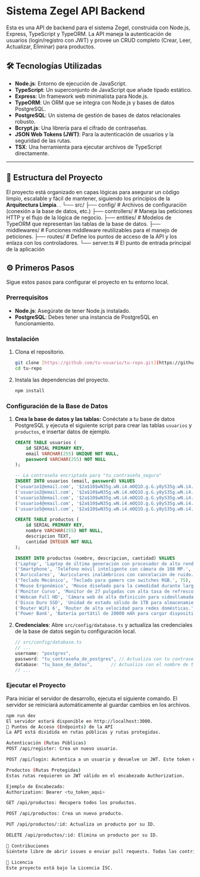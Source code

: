 # Sistema Zegel API Backend

Esta es una API de backend para el sistema Zegel, construida con Node.js, Express, TypeScript y TypeORM. La API maneja la autenticación de usuarios (login/registro con JWT) y provee un CRUD completo (Crear, Leer, Actualizar, Eliminar) para productos.

## 🛠️ Tecnologías Utilizadas

-   **Node.js**: Entorno de ejecución de JavaScript.
-   **TypeScript**: Un superconjunto de JavaScript que añade tipado estático.
-   **Express**: Un framework web minimalista para Node.js.
-   **TypeORM**: Un ORM que se integra con Node.js y bases de datos PostgreSQL.
-   **PostgreSQL**: Un sistema de gestión de bases de datos relacionales robusto.
-   **Bcrypt.js**: Una librería para el cifrado de contraseñas.
-   **JSON Web Tokens (JWT)**: Para la autenticación de usuarios y la seguridad de las rutas.
-   **TSX**: Una herramienta para ejecutar archivos de TypeScript directamente.

---

## 📁 Estructura del Proyecto

El proyecto está organizado en capas lógicas para asegurar un código limpio, escalable y fácil de mantener, siguiendo los principios de la **Arquitectura Limpia**.
.
└── src/
    ├── config/           # Archivos de configuración (conexión a la base de datos, etc.)
    ├── controllers/      # Maneja las peticiones HTTP y el flujo de la lógica de negocio.
    ├── entities/         # Modelos de TypeORM que representan las tablas de la base de datos.
    ├── middlewares/      # Funciones middleware reutilizables para el manejo de peticiones.
    ├── routes/           # Define los puntos de acceso de la API y los enlaza con los controladores.
    └── server.ts         # El punto de entrada principal de la aplicación

## ⚙️ Primeros Pasos

Sigue estos pasos para configurar el proyecto en tu entorno local.

### Prerrequisitos

-   **Node.js**: Asegúrate de tener Node.js instalado.
-   **PostgreSQL**: Debes tener una instancia de PostgreSQL en funcionamiento.

### Instalación

1.  Clona el repositorio.
    ```bash
    git clone [https://github.com/tu-usuario/tu-repo.git](https://github.com/tu-usuario/tu-repo.git)
    cd tu-repo
    ```
2.  Instala las dependencias del proyecto.
    ```bash
    npm install
    ```

### Configuración de la Base de Datos

1.  **Crea la base de datos y las tablas:** Conéctate a tu base de datos PostgreSQL y ejecuta el siguiente script para crear las tablas `usuarios` y `productos`, e insertar datos de ejemplo.

    ```sql
    CREATE TABLE usuarios (
        id SERIAL PRIMARY KEY,
        email VARCHAR(255) UNIQUE NOT NULL,
        password VARCHAR(255) NOT NULL
    );

    -- La contraseña encriptada para "tu_contraseña_segura"
    INSERT INTO usuarios (email, password) VALUES
    ('usuario1@email.com', '$2a$10$wN35g.wN.i4.mOQ1O.g.G.y8yS35g.wN.i4.mOQ1O.g.G.y8yS35g.wN.i4.mOQ1O.g.G.y8yS35g.wN'),
    ('usuario2@email.com', '$2a$10$wN35g.wN.i4.mOQ1O.g.G.y8yS35g.wN.i4.mOQ1O.g.G.y8yS35g.wN.i4.mOQ1O.g.G.y8yS35g.wN'),
    ('usuario3@email.com', '$2a$10$wN35g.wN.i4.mOQ1O.g.G.y8yS35g.wN.i4.mOQ1O.g.G.y8yS35g.wN.i4.mOQ1O.g.G.y8yS35g.wN'),
    ('usuario4@email.com', '$2a$10$wN35g.wN.i4.mOQ1O.g.G.y8yS35g.wN.i4.mOQ1O.g.G.y8yS35g.wN.i4.mOQ1O.g.G.y8yS35g.wN'),
    ('usuario5@email.com', '$2a$10$wN35g.wN.i4.mOQ1O.g.G.y8yS35g.wN.i4.mOQ1O.g.G.y8yS35g.wN.i4.mOQ1O.g.G.y8yS35g.wN');

    CREATE TABLE productos (
        id SERIAL PRIMARY KEY,
        nombre VARCHAR(255) NOT NULL,
        descripcion TEXT,
        cantidad INTEGER NOT NULL
    );

    INSERT INTO productos (nombre, descripcion, cantidad) VALUES
    ('Laptop', 'Laptop de última generación con procesador de alto rendimiento.', 50),
    ('Smartphone', 'Teléfono móvil inteligente con cámara de 108 MP.', 120),
    ('Auriculares', 'Auriculares inalámbricos con cancelación de ruido.', 200),
    ('Teclado Mecánico', 'Teclado para gamers con switches RGB.', 75),
    ('Mouse Ergonómico', 'Mouse diseñado para la comodidad durante largas horas de uso.', 150),
    ('Monitor Curvo', 'Monitor de 27 pulgadas con alta tasa de refresco.', 45),
    ('Webcam Full HD', 'Cámara web de alta definición para videollamadas.', 90),
    ('Disco Duro SSD', 'Unidad de estado sólido de 1TB para almacenamiento rápido.', 180),
    ('Router WiFi 6', 'Router de alta velocidad para redes domésticas.', 60),
    ('Power Bank', 'Batería portátil de 20000 mAh para cargar dispositivos.', 250);
    ```

2.  **Credenciales**: Abre `src/config/database.ts` y actualiza las credenciales de la base de datos según tu configuración local.

    ```typescript
    // src/config/database.ts
    // ...
    username: "postgres",
    password: "tu_contraseña_de_postgres", // Actualiza con tu contraseña
    database: "tu_base_de_datos",       // Actualiza con el nombre de tu base de datos
    // ...
    ```

### Ejecutar el Proyecto

Para iniciar el servidor de desarrollo, ejecuta el siguiente comando. El servidor se reiniciará automáticamente al guardar cambios en los archivos.

```bash
npm run dev
El servidor estará disponible en http://localhost:3000.
🚀 Puntos de Acceso (Endpoints) de la API
La API está dividida en rutas públicas y rutas protegidas.

Autenticación (Rutas Públicas)
POST /api/register: Crea un nuevo usuario.

POST /api/login: Autentica a un usuario y devuelve un JWT. Este token es necesario para acceder a todas las demás rutas protegidas.

Productos (Rutas Protegidas)
Estas rutas requieren un JWT válido en el encabezado Authorization.

Ejemplo de Encabezado:
Authorization: Bearer <tu_token_aqui>

GET /api/productos: Recupera todos los productos.

POST /api/productos: Crea un nuevo producto.

PUT /api/productos/:id: Actualiza un producto por su ID.

DELETE /api/productos/:id: Elimina un producto por su ID.

🤝 Contribuciones
Siéntete libre de abrir issues o enviar pull requests. Todas las contribuciones son bienvenidas.

📄 Licencia
Este proyecto está bajo la Licencia ISC.

